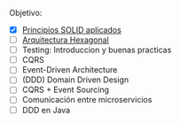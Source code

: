 Objetivo:

- [x] [Principios SOLID aplicados](./principios_solid_aplicados/)
- [ ] [Arquitectura Hexagonal](./arquitectura_hexagonal/)
- [ ] Testing: Introduccion y buenas practicas
- [ ] CQRS
- [ ] Event-Driven Architecture
- [ ] (DDD) Domain Driven Design
- [ ] CQRS + Event Sourcing
- [ ] Comunicación entre microservicios
- [ ] DDD en Java
